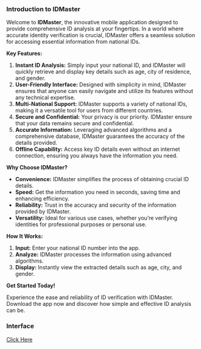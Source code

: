### Introduction to IDMaster

Welcome to **IDMaster**, the innovative mobile application designed to provide comprehensive ID analysis at your fingertips. In a world where accurate identity verification is crucial, IDMaster offers a seamless solution for accessing essential information from national IDs.

**Key Features:**

1. **Instant ID Analysis:** Simply input your national ID, and IDMaster will quickly retrieve and display key details such as age, city of residence, and gender.
2. **User-Friendly Interface:** Designed with simplicity in mind, IDMaster ensures that anyone can easily navigate and utilize its features without any technical expertise.
3. **Multi-National Support:** IDMaster supports a variety of national IDs, making it a versatile tool for users from different countries.
4. **Secure and Confidential:** Your privacy is our priority. IDMaster ensure that your data remains secure and confidential.
5. **Accurate Information:** Leveraging advanced algorithms and a comprehensive database, IDMaster guarantees the accuracy of the details provided.
6. **Offline Capability:** Access key ID details even without an internet connection, ensuring you always have the information you need.

**Why Choose IDMaster?**

- **Convenience:** IDMaster simplifies the process of obtaining crucial ID details.
- **Speed:** Get the information you need in seconds, saving time and enhancing efficiency.
- **Reliability:** Trust in the accuracy and security of the information provided by IDMaster.
- **Versatility:** Ideal for various use cases, whether you’re verifying identities for professional purposes or personal use.

**How It Works:**

1. **Input:** Enter your national ID number into the app.
2. **Analyze:** IDMaster processes the information using advanced algorithms.
3. **Display:** Instantly view the extracted details such as age, city, and gender.

**Get Started Today!**

Experience the ease and reliability of ID verification with IDMaster. Download the app now and discover how simple and effective ID analysis can be.

### Interface

[Click Here](https://drive.google.com/file/d/1BYNgNaorfaQ5eMsK58XxgZ-DUxk-CogS/view?usp=drive_link)
